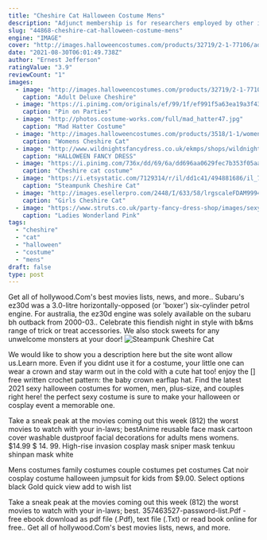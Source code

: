 ```yaml
---
title: "Cheshire Cat Halloween Costume Mens"
description: "Adjunct membership is for researchers employed by other institutions who collaborate with idm members to the extent that some of their own staff andor postgraduate students may work within"
slug: "44868-cheshire-cat-halloween-costume-mens"
engine: "IMAGE"
cover: "http://images.halloweencostumes.com/products/32719/2-1-77106/adult-deluxe-cheshire-cat-costume.jpg"
date: "2021-08-30T06:01:49.738Z"
author: "Ernest Jefferson"
ratingValue: "3.9"
reviewCount: "1"
images:
  - image: "http://images.halloweencostumes.com/products/32719/2-1-77106/adult-deluxe-cheshire-cat-costume.jpg"
    caption: "Adult Deluxe Cheshire"
  - image: "https://i.pinimg.com/originals/ef/99/1f/ef991f5a63ea19a3f43561e6ca71fea6.jpg"
    caption: "Pin on Parties"
  - image: "http://photos.costume-works.com/full/mad_hatter47.jpg"
    caption: "Mad Hatter Costume"
  - image: "http://images.halloweencostumes.com/products/3518/1-1/womens-cheshire-cat-hat-and-tail.jpg"
    caption: "Womens Cheshire Cat"
  - image: "http://www.wildnightsfancydress.co.uk/ekmps/shops/wildnightsuk/images/halloween-fancy-dress-costume-mens-fairytale-evil-cheshire-cat-medium-med-27857-p.jpg"
    caption: "HALLOWEEN FANCY DRESS"
  - image: "https://i.pinimg.com/736x/dd/69/6a/dd696aa0629fec7b353f05aac27ecd39--cheshire-cat-costume-cat-costumes.jpg"
    caption: "Cheshire cat costume"
  - image: "https://i.etsystatic.com/7129314/r/il/dd1c41/494881686/il_794xN.494881686_35kd.jpg"
    caption: "Steampunk Cheshire Cat"
  - image: "http://images.esellerpro.com/2448/I/633/58/lrgscaleFDAM999449.jpg"
    caption: "Girls Cheshire Cat"
  - image: "https://www.struts.co.uk/party-fancy-dress-shop/images/sexy-cheshire-cat_02.jpg"
    caption: "Ladies Wonderland Pink"
tags:
  - "cheshire"
  - "cat"
  - "halloween"
  - "costume"
  - "mens"
draft: false
type: post
---
```


Get all of hollywood.Com's best movies lists, news, and more.. Subaru's ez30d was a 3.0-litre horizontally-opposed (or 'boxer') six-cylinder petrol engine. For australia, the ez30d engine was solely available on the subaru bh outback from 2000-03.. Celebrate this fiendish night in style with b&ms range of trick or treat accessories. We also stock sweets for any unwelcome monsters at your door!
![Steampunk Cheshire Cat](https://i.etsystatic.com/7129314/r/il/dd1c41/494881686/il_794xN.494881686_35kd.jpg "Steampunk Cheshire Cat")

We would like to show you a description here but the site wont allow us.Learn more. Even if you didnt use it for a costume, your little one can wear a crown and stay warm out in the cold with a cute hat too! enjoy the [] free written crochet pattern: the baby crown earflap hat. Find the latest 2021 sexy halloween costumes for women, men, plus-size, and couples right here! the perfect sexy costume is sure to make your halloween or cosplay event a memorable one.
<!--inArticleAds-->

<!--galleryOne-->

Take a sneak peak at the movies coming out this week (812) the worst movies to watch with your in-laws; bestAnime reusable face mask cartoon cover washable dustproof facial decorations for adults mens womens. $14.99 $ 14. 99.  High-rise invasion cosplay mask sniper mask tenkuu shinpan mask white
<!--inArticleAds-->

<!--galleryTwo-->

Mens costumes family costumes couple costumes pet costumes  Cat noir cosplay costume halloween jumpsuit for kids from $9.00. Select options black Gold quick view add to wish list
<!--galleryThree-->

Take a sneak peak at the movies coming out this week (812) the worst movies to watch with your in-laws; best. 357463527-password-list.Pdf - free ebook download as pdf file (.Pdf), text file (.Txt) or read book online for free.. Get all of hollywood.Com's best movies lists, news, and more.